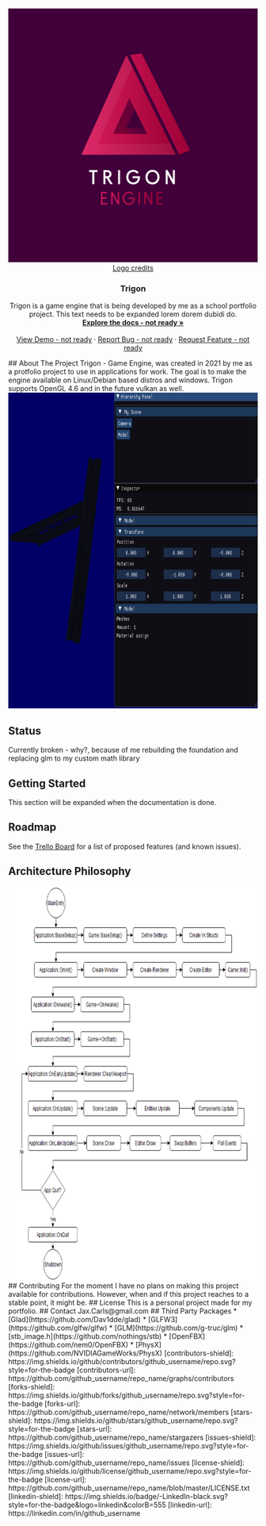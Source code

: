 <!-- PROJECT LOGO -->
<br />
<p align="center">
  <a href="https://github.com/github_username/repo_name">
    <img src="https://github.com/Jaxilian/Trigon/blob/main/Trigon_transp.png" alt="Logo" width="512" height="512">
    <br>
    <a href="https://www.adamandersson.com/">Logo credits</a>
  </a>
  <h3 align="center">Trigon</h3>
  <p align="center">
    Trigon is a game engine that is being developed by me as a school portfolio project. This text needs to be expanded lorem dorem dubidi do. 
    <br />
    <a href="https://github.com/github_username/repo_name"><strong>Explore the docs - not ready »</strong></a>
    <br />
    <br />
    <a href="https://github.com/github_username/repo_name">View Demo - not ready</a>
    ·
    <a href="https://github.com/github_username/repo_name/issues">Report Bug - not ready</a>
    ·
    <a href="https://github.com/github_username/repo_name/issues">Request Feature - not ready</a>
  </p>
</p>
<!-- ABOUT THE PROJECT -->
## About The Project
Trigon - Game Engine, was created in 2021 by me as a protfolio project to use in applications for work. The goal is to make the engine available on Linux/Debian based distros and windows. 
Trigon supports OpenGL 4.6 and in the future vulkan as well. 
<img src="https://github.com/Jaxilian/Trigon/blob/main/Sk21.png" alt="EditorPreview" width="823" height="637">


<!-- GETTING STARTED -->
## Status
Currently broken - why?, because of me rebuilding the foundation and replacing glm to my custom math library


<!-- GETTING STARTED -->
## Getting Started

This section will be expanded when the documentation is done.
<!-- ROADMAP -->
## Roadmap
See the [Trello Board](https://trello.com/b/97EPGds5/trigon) for a list of proposed features (and known issues).
## Architecture Philosophy
<img src="https://github.com/Jaxilian/Trigon/blob/main/FlowChart.png" alt="FlowChart" width="794" height="794">
<!-- CONTRIBUTING -->
## Contributing
For the moment I have no plans on making this project available for contributions. However, when and if this project reaches to a stable point, it might be.
<!-- LICENSE -->
## License
This is a personal project made for my portfolio. 
<!-- CONTACT -->
## Contact
Jax.Carls@gmail.com
<!-- ACKNOWLEDGEMENTS -->
## Third Party Packages
* [Glad](https://github.com/Dav1dde/glad)
* [GLFW3](https://github.com/glfw/glfw)
* [GLM](https://github.com/g-truc/glm)
* [stb_image.h](https://github.com/nothings/stb)
* [OpenFBX](https://github.com/nem0/OpenFBX)
* [PhysX](https://github.com/NVIDIAGameWorks/PhysX)
<!-- MARKDOWN LINKS & IMAGES -->
<!-- https://www.markdownguide.org/basic-syntax/#reference-style-links -->
[contributors-shield]: https://img.shields.io/github/contributors/github_username/repo.svg?style=for-the-badge
[contributors-url]: https://github.com/github_username/repo_name/graphs/contributors
[forks-shield]: https://img.shields.io/github/forks/github_username/repo.svg?style=for-the-badge
[forks-url]: https://github.com/github_username/repo_name/network/members
[stars-shield]: https://img.shields.io/github/stars/github_username/repo.svg?style=for-the-badge
[stars-url]: https://github.com/github_username/repo_name/stargazers
[issues-shield]: https://img.shields.io/github/issues/github_username/repo.svg?style=for-the-badge
[issues-url]: https://github.com/github_username/repo_name/issues
[license-shield]: https://img.shields.io/github/license/github_username/repo.svg?style=for-the-badge
[license-url]: https://github.com/github_username/repo_name/blob/master/LICENSE.txt
[linkedin-shield]: https://img.shields.io/badge/-LinkedIn-black.svg?style=for-the-badge&logo=linkedin&colorB=555
[linkedin-url]: https://linkedin.com/in/github_username
